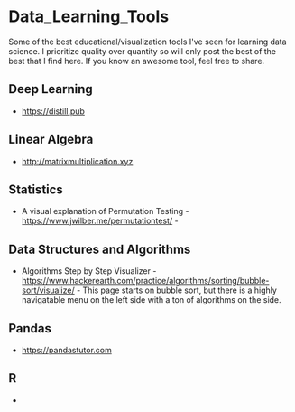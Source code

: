 # Data_Learning_Tools
Some of the best educational/visualization tools I've seen for learning data science.  I prioritize quality over quantity so will only post the best of the best that I find here.  If you know an awesome tool, feel free to share.

## Deep Learning

* https://distill.pub

## Linear Algebra

* http://matrixmultiplication.xyz

## Statistics
* A visual explanation of Permutation Testing - https://www.jwilber.me/permutationtest/ - 

## Data Structures and Algorithms
* Algorithms Step by Step Visualizer - https://www.hackerearth.com/practice/algorithms/sorting/bubble-sort/visualize/ - This page starts on bubble sort, but there is a highly navigatable menu on the left side with a ton of algorithms on the side.

## Pandas

* https://pandastutor.com

## R

* 
